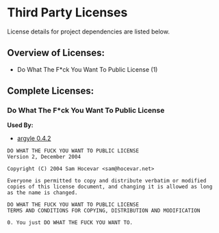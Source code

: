 # Third Party Licenses

License details for project dependencies are listed below.

## Overview of Licenses:

* Do What The F*ck You Want To Public License (1)


## Complete Licenses:

### Do What The F*ck You Want To Public License

**Used By:**

* [argyle 0.4.2](https://github.com/Blobfolio/argyle)


```
DO WHAT THE FUCK YOU WANT TO PUBLIC LICENSE
Version 2, December 2004

Copyright (C) 2004 Sam Hocevar <sam@hocevar.net>

Everyone is permitted to copy and distribute verbatim or modified
copies of this license document, and changing it is allowed as long
as the name is changed.

DO WHAT THE FUCK YOU WANT TO PUBLIC LICENSE
TERMS AND CONDITIONS FOR COPYING, DISTRIBUTION AND MODIFICATION

0. You just DO WHAT THE FUCK YOU WANT TO.

```



